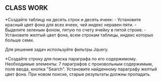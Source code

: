 ﻿## CLASS WORK
    
 *Создайте таблицу на десять строк и десять ячеек: 
    - Установите красный цвет фона для всех ячеек, чей индекс неравен пяти. 
    - Выделите зеленым фоном, пятую по счету ячейку в пятой строке.
    - Установите желтый цвет фона, всем строкам таблицы, индекс которых больше семи.

   Для решения задач используйте фильтры Jquery.

 *Создайте строку для поиска параграфа по его содержимому. Необходимые элементы: 7 параграфов с произвольным содержимым, поле ввода, кнопка "Search". 
    Установите найденному параграфу желтый цвет фона. При новом поиске, старые результаты должны пропадать.